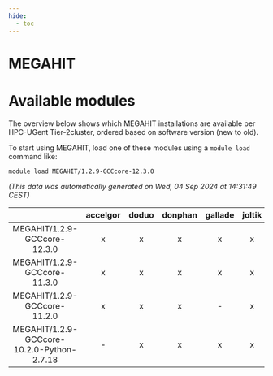 ```yaml
---
hide:
  - toc
---
```


MEGAHIT
=======

# Available modules


The overview below shows which MEGAHIT installations are available per HPC-UGent Tier-2cluster, ordered based on software version (new to old).

To start using MEGAHIT, load one of these modules using a `module load` command like:

```shell
module load MEGAHIT/1.2.9-GCCcore-12.3.0
```

*(This data was automatically generated on Wed, 04 Sep 2024 at 14:31:49 CEST)*  

| |accelgor|doduo|donphan|gallade|joltik|shinx|skitty|
| :---: | :---: | :---: | :---: | :---: | :---: | :---: | :---: |
|MEGAHIT/1.2.9-GCCcore-12.3.0|x|x|x|x|x|-|x|
|MEGAHIT/1.2.9-GCCcore-11.3.0|x|x|x|x|x|-|x|
|MEGAHIT/1.2.9-GCCcore-11.2.0|x|x|x|-|x|-|x|
|MEGAHIT/1.2.9-GCCcore-10.2.0-Python-2.7.18|-|x|x|x|x|-|x|
